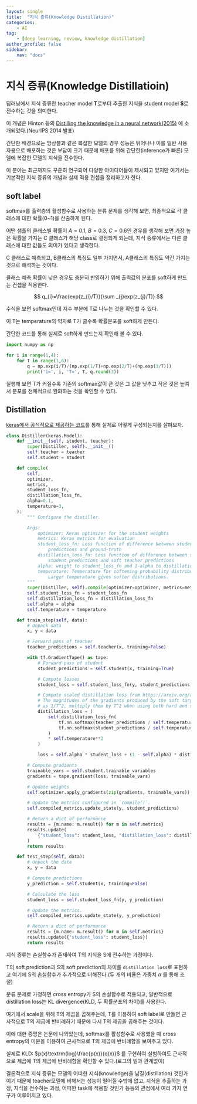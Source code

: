 ```yaml
---
layout: single
title:  "지식 증류(Knowledge Distillation)"
categories: 
    - AI
tag:
    - [deep learning, review, knowledge distillation]
author_profile: false
sidebar:
    nav: "docs"
---
```


# 지식 증류(Knowledge Distillatioin)
딥러닝에서 지식 증류란 teacher model **T**로부터 추출한 지식을 student model **S**로 전수하는 것을 의미한다.  

이 개념은 Hinton 등의 [Distilling the knowledge in a neural network(2015)](https://arxiv.org/abs/1503.02531) 에 소개되었다.(NeurIPS 2014 발표)  

간단한 배경으로는 앙상블과 같은 복잡한 모델의 경우 성능은 뛰어나나 이를 일반 사용자용으로 배포하는 것은 부담이 크기 때문에 배포를 위해 
간단한(inference가 빠른) 모델에 복잡한 모델의 지식을 전수한다. 

이 분야는 최근까지도 꾸준히 연구되어 다양한 아이디어들이 제시되고 있지만 여기서는 기본적인 지식 증류의 개념과 실제 적용 컨셉을 정리하고자 한다.  

## soft label
softmax를 출력층의 활성함수로 사용하는 분류 문제를 생각해 보면, 최종적으로 각 클래스에 대한 확률(0~1)을 산출하게 된다.  
  
어떤 샘플의 클래스별 확률이 $A=0.1$, $B=0.3$, $C=0.6$인 경우를 생각해 보면
가장 높은 확률을 가지는 C 클래스가 해당 class로 결정되게 되는데, 지식 증류에서는 다른 클래스에 대한 값들도 의미가 있다고 생각한다.  
  
C 클래스로 예측되고, B클래스의 특징도 일부 가지면서, A클래스의 특징도 약간 가지는 것으로 해석하는 것이다.  
  
클래스 예측 확률이 낮은 경우도 충분히 반영하기 위해 출력값의 분포를 soft하게 만드는 컨셉을 적용한다.  

$$ q_{i}=\frac{exp(z_{i}/T)}{\sum _{j}exp(z_{j}/T)} $$

수식을 보면 softmax인데 지수 부분에 T로 나누는 것을 확인할 수 있다.  

이 T는 temperature의 약자로 T가 클수록 확률분포를 soft하게 만든다. 

간단한 코드를 통해 실제로 soft하게 만드는지 확인해 볼 수 있다.  

```python
import numpy as np

for i in range(1,4):
    for T in range(1,6):
        q = np.exp(i/T)/(np.exp(1/T)+np.exp(2/T)+(np.exp(3/T)))
        print('i=', i, 'T=', T, q.round(3))
```
실행해 보면 T가 커질수록 기존의 softmax값이 큰 것은 그 값을 낮추고 작은 것은 높여서 분포를 전체적으로 완화하는 것을 확인할 수 있다.  

## Distillation

[keras에서 공식적으로 제공하는 코드](https://keras.io/examples/vision/knowledge_distillation/#introduction-to-knowledge-distillation)를 통해 실제로 어떻게 구성되는지를 살펴보자.  

```python
class Distiller(keras.Model):
    def __init__(self, student, teacher):
        super(Distiller, self).__init__()
        self.teacher = teacher
        self.student = student

    def compile(
        self,
        optimizer,
        metrics,
        student_loss_fn,
        distillation_loss_fn,
        alpha=0.1,
        temperature=3,
    ):
        """ Configure the distiller.

        Args:
            optimizer: Keras optimizer for the student weights
            metrics: Keras metrics for evaluation
            student_loss_fn: Loss function of difference between student
                predictions and ground-truth
            distillation_loss_fn: Loss function of difference between soft
                student predictions and soft teacher predictions
            alpha: weight to student_loss_fn and 1-alpha to distillation_loss_fn
            temperature: Temperature for softening probability distributions.
                Larger temperature gives softer distributions.
        """
        super(Distiller, self).compile(optimizer=optimizer, metrics=metrics)
        self.student_loss_fn = student_loss_fn
        self.distillation_loss_fn = distillation_loss_fn
        self.alpha = alpha
        self.temperature = temperature

    def train_step(self, data):
        # Unpack data
        x, y = data

        # Forward pass of teacher
        teacher_predictions = self.teacher(x, training=False)

        with tf.GradientTape() as tape:
            # Forward pass of student
            student_predictions = self.student(x, training=True)

            # Compute losses
            student_loss = self.student_loss_fn(y, student_predictions)

            # Compute scaled distillation loss from https://arxiv.org/abs/1503.02531
            # The magnitudes of the gradients produced by the soft targets scale
            # as 1/T^2, multiply them by T^2 when using both hard and soft targets.
            distillation_loss = (
                self.distillation_loss_fn(
                    tf.nn.softmax(teacher_predictions / self.temperature, axis=1),
                    tf.nn.softmax(student_predictions / self.temperature, axis=1),
                )
                * self.temperature**2
            )

            loss = self.alpha * student_loss + (1 - self.alpha) * distillation_loss

        # Compute gradients
        trainable_vars = self.student.trainable_variables
        gradients = tape.gradient(loss, trainable_vars)

        # Update weights
        self.optimizer.apply_gradients(zip(gradients, trainable_vars))

        # Update the metrics configured in `compile()`.
        self.compiled_metrics.update_state(y, student_predictions)

        # Return a dict of performance
        results = {m.name: m.result() for m in self.metrics}
        results.update(
            {"student_loss": student_loss, "distillation_loss": distillation_loss}
        )
        return results

    def test_step(self, data):
        # Unpack the data
        x, y = data

        # Compute predictions
        y_prediction = self.student(x, training=False)

        # Calculate the loss
        student_loss = self.student_loss_fn(y, y_prediction)

        # Update the metrics.
        self.compiled_metrics.update_state(y, y_prediction)

        # Return a dict of performance
        results = {m.name: m.result() for m in self.metrics}
        results.update({"student_loss": student_loss})
        return results
```        

지식 증류는 손실함수가 존재하여 T의 지식을 S에 전수하는 과정이다.  

T의 soft prediction과 S의 soft prediction의 차이를 ``distillation loss``로 표현하고 여기에 S의 손실함수가 추가적으로 더해진다.(두 개의 비율은 가중치 $\alpha$ 를 통해 조절)  

분류 문제로 가정하면 cross entropy가 S의 손실함수로 적용되고, 일반적으로 distillation loss는 KL divergence(KLD, 두 확률분포의 차이)를 사용한다.  

여기에서 scale을 위해 T의 제곱을 곱해주는데, T를 이용하여 soft label로 만들면 근사적으로 T의 제곱에 반비례하기 때문에 다시 T의 제곱을 곱해주는 것이다.  

이에 대한 증명은 논문에 나와있는데, softmax를 활성함수로 사용했을 때 cross entropy의 미분을 이용하여 근사적으로 T의 제곱에 반비례함을 보여주고 있다.  

실제로 KLD: $p(x)\textrm{log}\frac{p(x)}{q(x)}$ 를 구현하여 실험하여도 근사적으로 제곱에 T의 제곱에 반비례함을 확인할 수 있다.(로그의 밑과 관계없이)    


결론적으로 지식 증류는 모델의 어떠한 지식(knowledge)을 남길(distillation) 것인가이기 때문에 teacher모델에 비해서는 성능이 떨어질 수밖에 없고, 지식을 추출하는 과정, 지식을 전수하는 과정, 어떠한 task에 적용할 것인가 등등의 관점에서 여러 가지 연구가 이루어지고 있다.